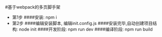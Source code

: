 #基于webpack的多页脚手架
+ 第1步
####安装: npm i
+ 第2步
####编辑安装脚本, 编辑init.config.js
####安装完毕,自动创建项目结构: node init
####开发阶段: npm run dev
####编译阶段: npm run build

